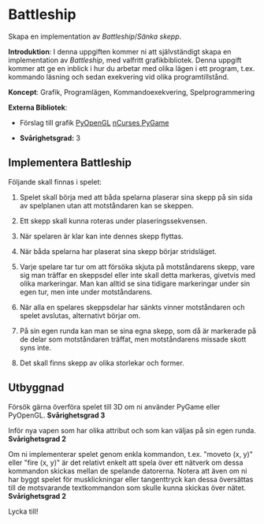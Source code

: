 # Battleship

Skapa en implementation av *Battleship*/*Sänka skepp*.

**Introduktion**:
I denna uppgiften kommer ni att självständigt skapa en implementation av *Battleship*, med valfritt grafikbibliotek. Denna uppgift kommer att ge en inblick i hur du arbetar med olika lägen i ett program, t.ex. kommando läsning och sedan exekvering vid olika programtillstånd.
 
**Koncept**: Grafik, Programlägen, Kommandoexekvering, Spelprogrammering

**Externa Bibliotek**:
 - Förslag till grafik
   [PyOpenGL](https://pypi.python.org/pypi/PyOpenGL)
   [nCurses ](https://pypi.python.org/pypi/UniCurses)
   [PyGame  ](http://www.pygame.org/download.shtml)

- **Svårighetsgrad:** 3

## Implementera Battleship

Följande skall finnas i spelet:
	
 1. Spelet skall börja med att båda spelarna plaserar sina skepp på sin sida av spelplanen utan att motståndaren kan se skeppen.

 2. Ett skepp skall kunna roteras under plaseringssekvensen.

 3. När spelaren är klar kan inte dennes skepp flyttas.
 
 4. När båda spelarna har plaserat sina skepp börjar stridsläget.
 
 5. Varje spelare tar tur om att försöka skjuta på motståndarens skepp, vare sig man träffar en skeppsdel eller inte skall detta markeras, givetvis med olika markeringar. Man kan alltid se sina tidigare markeringar under sin egen tur, men inte under motståndarens.

 6. När alla en spelares skeppsdelar har sänkts vinner motståndaren och spelet avslutas, alternativt börjar om.

 7. På sin egen runda kan man se sina egna skepp, som då är markerade på de delar som motståndaren träffat, men
    motståndarens missade skott syns inte.

 8. Det skall finns skepp av olika storlekar och former.

## Utbyggnad

Försök gärna överföra spelet till 3D om ni använder PyGame eller PyOpenGL. **Svårighetsgrad 3**

Inför nya vapen som har olika attribut och som kan väljas på sin egen runda. **Svårighetsgrad 2**

Om ni implementerar spelet genom enkla kommandon, t.ex. "moveto (x, y)" eller "fire (x, y)" är det relativt enkelt att spela över ett nätverk om dessa kommandon skickas mellan de spelande datorerna. Notera att även om ni har byggt spelet för musklickningar eller tangenttryck kan dessa översättas till de motsvarande textkommandon som skulle kunna skickas över nätet. **Svårighetsgrad 2**

Lycka till!
